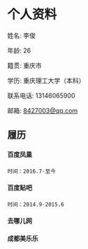 # 个人资料

姓名: 李俊

年龄: 26

籍贯: 重庆市

学历: 重庆理工大学（本科）

联系电话: 13146065900

邮箱: 8427003@qq.com



## 履历

#### 百度凤巢
    
    时间：2016.7-至今

#### 百度贴吧
    
    时间：2014.9-2015.6
    
#### 去哪儿网

#### 成都美乐乐

